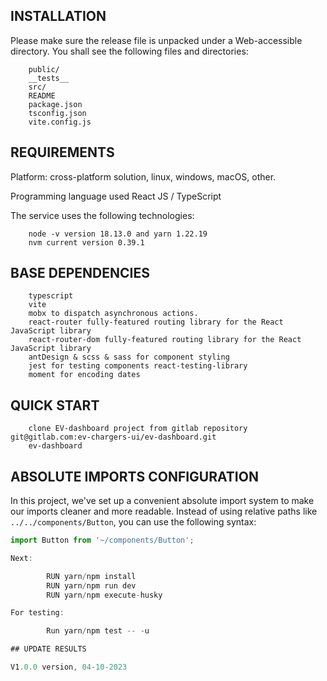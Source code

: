 ## INSTALLATION

Please make sure the release file is unpacked under a Web-accessible
directory. You shall see the following files and directories:

        public/
        __tests__
        src/
        README
        package.json
        tsconfig.json
        vite.config.js

## REQUIREMENTS

Platform: cross-platform solution, linux, windows, macOS, other.

Programming language used React JS / TypeScript

The service uses the following technologies:

        node -v version 18.13.0 and yarn 1.22.19
        nvm current version 0.39.1

## BASE DEPENDENCIES

        typescript
        vite
        mobx to dispatch asynchronous actions.
        react-router fully-featured routing library for the React JavaScript library
        react-router-dom fully-featured routing library for the React JavaScript library
        antDesign & scss & sass for component styling
        jest for testing components react-testing-library
        moment for encoding dates

## QUICK START

        clone EV-dashboard project from gitlab repository git@gitlab.com:ev-chargers-ui/ev-dashboard.git
        ev-dashboard

## ABSOLUTE IMPORTS CONFIGURATION

In this project, we've set up a convenient absolute import system to make our imports cleaner and more readable. Instead of using relative paths like `../../components/Button`, you can use the following syntax:

```javascript
import Button from '~/components/Button';

Next:

        RUN yarn/npm install
        RUN yarn/npm run dev
        RUN yarn/npm execute-husky

For testing:

        Run yarn/npm test -- -u   

## UPDATE RESULTS

V1.0.0 version, 04-10-2023
